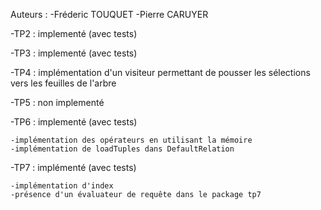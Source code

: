 Auteurs :
-Fréderic TOUQUET
-Pierre CARUYER

-TP2 : implementé (avec tests)

-TP3 : implementé (avec tests)

-TP4 : implémentation d'un visiteur permettant de pousser les sélections vers les feuilles de l'arbre

-TP5 : non implementé

-TP6 : implementé (avec tests)

	-implémentation des opérateurs en utilisant la mémoire
	-implémentation de loadTuples dans DefaultRelation

-TP7 : implémenté (avec tests)

	-implémentation d'index
	-présence d'un évaluateur de requête dans le package tp7
